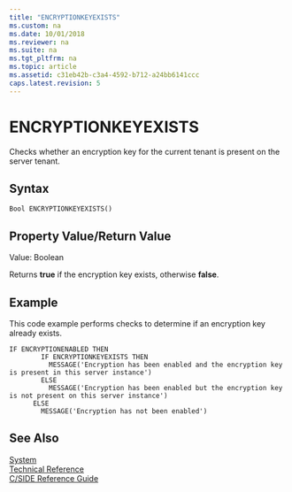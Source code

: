 ```yaml
---
title: "ENCRYPTIONKEYEXISTS"
ms.custom: na
ms.date: 10/01/2018
ms.reviewer: na
ms.suite: na
ms.tgt_pltfrm: na
ms.topic: article
ms.assetid: c31eb42b-c3a4-4592-b712-a24bb6141ccc
caps.latest.revision: 5
---
```

# ENCRYPTIONKEYEXISTS
Checks whether an encryption key for the current tenant is present on the server tenant.  

## Syntax  

```  
Bool ENCRYPTIONKEYEXISTS()  
```  

## Property Value/Return Value  
 Value: Boolean  

 Returns **true** if the encryption key exists, otherwise **false**.  

## Example  
 This code example performs checks to determine if an encryption key already exists.  

```  
IF ENCRYPTIONENABLED THEN  
        IF ENCRYPTIONKEYEXISTS THEN  
          MESSAGE('Encryption has been enabled and the encryption key is present in this server instance')  
        ELSE  
          MESSAGE('Encryption has been enabled but the encryption key is not present on this server instance')  
      ELSE  
        MESSAGE('Encryption has not been enabled')  
```  

## See Also  
 [System](System.md)   
 [Technical Reference](Technical-Reference.md)   
 [C/SIDE Reference Guide](C-SIDE-Reference-Guide.md)
